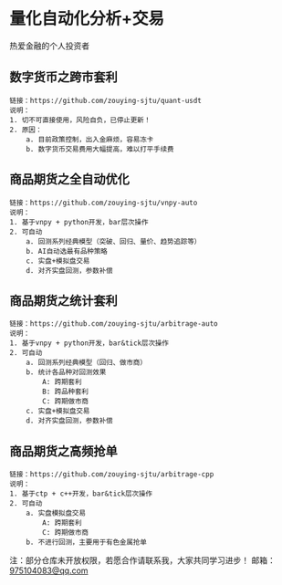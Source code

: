 # 量化自动化分析+交易

热爱金融的个人投资者

## 数字货币之跨市套利

```
链接：https://github.com/zouying-sjtu/quant-usdt
说明：
1. 切不可直接使用，风险自负，已停止更新！
2. 原因：
    a. 目前政策控制，出入金麻烦，容易冻卡
    b. 数字货币交易费用大幅提高，难以打平手续费

```

## 商品期货之全自动优化

```
链接：https://github.com/zouying-sjtu/vnpy-auto
说明：
1. 基于vnpy + python开发，bar层次操作
2. 可自动
    a. 回测系列经典模型（突破、回归、量价、趋势追踪等）
    b. AI自动选最有品种策略
    c. 实盘+模拟盘交易
    d. 对齐实盘回测，参数补偿

```

## 商品期货之统计套利

```
链接：https://github.com/zouying-sjtu/arbitrage-auto
说明：
1. 基于vnpy + python开发，bar&tick层次操作
2. 可自动
    a. 回测系列经典模型（回归、做市商）
    b. 统计各品种对回测效果
        A: 跨期套利
        B: 跨品种套利
        C: 跨期做市商
    c. 实盘+模拟盘交易
    d. 对齐实盘回测，参数补偿

```


## 商品期货之高频抢单
```
链接：https://github.com/zouying-sjtu/arbitrage-cpp
说明：
1. 基于ctp + c++开发，bar&tick层次操作
2. 可自动
    a. 实盘模拟盘交易
        A: 跨期套利
        C: 跨期做市商
    b. 不进行回测，主要用于有色金属抢单

```


注：部分仓库未开放权限，若愿合作请联系我，大家共同学习进步！
邮箱：975104083@qq.com